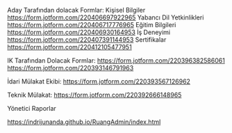 Aday Tarafından dolacak Formlar: 
Kişisel Bilgiler
https://form.jotform.com/220406697922965 
Yabancı Dil Yetkinlikleri
https://form.jotform.com/220406717776965 
Eğitim Bilgileri
https://form.jotform.com/220406930164953 
İş Deneyimi
https://form.jotform.com/220407391144953 
Sertifikalar
https://form.jotform.com/220412105477951
 
IK Tarafından Dolacak Formlar: 
https://form.jotform.com/220396382586061 
https://form.jotform.com/220393146791963
 
İdari Mülakat Ekibi: 
https://form.jotform.com/220393567126962
 
Teknik Mülakat: 
https://form.jotform.com/220392666148965
 
Yönetici
Raporlar

https://indrijunanda.github.io/RuangAdmin/index.html
